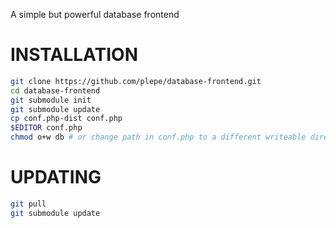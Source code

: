 A simple but powerful database frontend

INSTALLATION
============
```sh
git clone https://github.com/plepe/database-frontend.git
cd database-frontend
git submodule init
git submodule update
cp conf.php-dist conf.php
$EDITOR conf.php
chmod o+w db # or change path in conf.php to a different writeable directory
```

UPDATING
========
```sh
git pull
git submodule update
```
